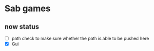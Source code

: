 # Sab games
## now status
- [ ] path check to make sure whether the path is able to be pushed here 
- [x] Gui